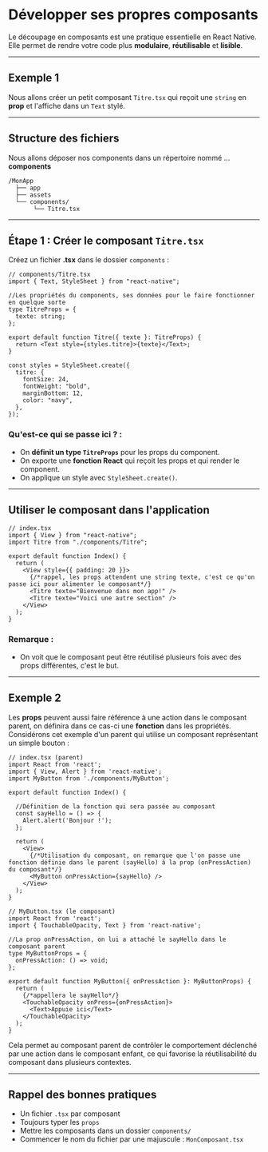 # Développer ses propres composants

Le découpage en composants est une pratique essentielle en React Native. Elle permet de rendre votre code plus **modulaire**, **réutilisable** et **lisible**.

---

## Exemple 1

Nous allons créer un petit composant `Titre.tsx` qui reçoit une `string` en **prop** et l'affiche dans un `Text` stylé.

---

## Structure des fichiers

Nous allons déposer nos components dans un répertoire nommé ... **components**

```
/MonApp
  ├── app
  ├── assets
  └── components/
       └── Titre.tsx
```

---

## Étape 1 : Créer le composant `Titre.tsx`

Créez un fichier **.tsx** dans le dossier `components` :

```tsx
// components/Titre.tsx
import { Text, StyleSheet } from "react-native";

//Les propriétés du components, ses données pour le faire fonctionner en quelque sorte
type TitreProps = {
  texte: string;
};

export default function Titre({ texte }: TitreProps) {
  return <Text style={styles.titre}>{texte}</Text>;
}

const styles = StyleSheet.create({
  titre: {
    fontSize: 24,
    fontWeight: "bold",
    marginBottom: 12,
    color: "navy",
  },
});
```

### Qu'est-ce qui se passe ici ? :

- On **définit un type `TitreProps`** pour les props du component.
- On exporte une **fonction React** qui reçoit les props et qui render le component.
- On applique un style avec `StyleSheet.create()`.

---

## Utiliser le composant dans l'application

```tsx
// index.tsx
import { View } from "react-native";
import Titre from "./components/Titre";

export default function Index() {
  return (
    <View style={{ padding: 20 }}>
      {/*rappel, les props attendent une string texte, c'est ce qu'on passe ici pour alimenter le composant*/}
      <Titre texte="Bienvenue dans mon app!" />
      <Titre texte="Voici une autre section" />
    </View>
  );
}
```

### Remarque :

- On voit que le composant peut être réutilisé plusieurs fois avec des props différentes, c'est le but.

---

## Exemple 2

Les **props** peuvent aussi faire référence à une action dans le composant parent, on définira dans ce cas-ci une **fonction** dans les propriétés. Considérons cet exemple d'un parent qui utilise un composant représentant un simple bouton :

```tsx
// index.tsx (parent)
import React from 'react';
import { View, Alert } from 'react-native';
import MyButton from './components/MyButton';

export default function Index() {

  //Définition de la fonction qui sera passée au composant
  const sayHello = () => {
    Alert.alert('Bonjour !');
  };

  return (
    <View>
      {/*Utilisation du composant, on remarque que l'on passe une fonction définie dans le parent (sayHello) à la prop (onPressAction) du composant*/}
      <MyButton onPressAction={sayHello} />
    </View>
  );
}
```

```tsx
// MyButton.tsx (le composant)
import React from 'react';
import { TouchableOpacity, Text } from 'react-native';

//La prop onPressAction, on lui a attaché le sayHello dans le composant parent
type MyButtonProps = {
  onPressAction: () => void;
};

export default function MyButton({ onPressAction }: MyButtonProps) {
  return (
    {/*appellera le sayHello*/}
    <TouchableOpacity onPress={onPressAction}>
      <Text>Appuie ici</Text>
    </TouchableOpacity>
  );
}
```

Cela permet au composant parent de contrôler le comportement déclenché par une action dans le composant enfant, ce qui favorise la réutilisabilité du composant dans plusieurs contextes.

---

## Rappel des bonnes pratiques

- Un fichier `.tsx` par composant
- Toujours typer les `props`
- Mettre les composants dans un dossier `components/`
- Commencer le nom du fichier par une majuscule : `MonComposant.tsx`
